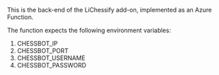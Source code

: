 This is the back-end of the LiChessify add-on, implemented as an Azure Function.

The function expects the following environment variables:

1. CHESSBOT_IP
2. CHESSBOT_PORT
3. CHESSBOT_USERNAME
4. CHESSBOT_PASSWORD